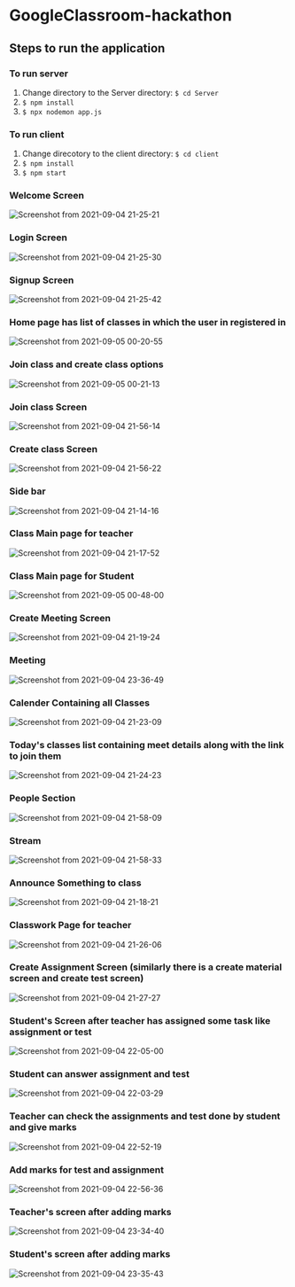 # GoogleClassroom-hackathon


## Steps to run the application
### To run server
1. Change directory to the Server directory: `$ cd Server`
2. `$ npm install`
3. `$ npx nodemon app.js`

### To run client
1. Change direcotory to the client directory: `$ cd client`
2. `$ npm install`
3. `$ npm start`

### Welcome Screen 
![Screenshot from 2021-09-04 21-25-21](https://user-images.githubusercontent.com/57187594/132104867-08017edb-9fbc-41b0-aa46-bd8562b4079b.png)
### Login Screen 
 ![Screenshot from 2021-09-04 21-25-30](https://user-images.githubusercontent.com/57187594/132104905-b5bf622e-b04e-47bd-81dc-5ea7bcb6c17e.png)
### Signup Screen 
![Screenshot from 2021-09-04 21-25-42](https://user-images.githubusercontent.com/57187594/132104918-79d1c920-5f31-45fe-ab1e-7d2371f9dc85.png)
### Home page has list of classes in which the user in registered in
![Screenshot from 2021-09-05 00-20-55](https://user-images.githubusercontent.com/57187594/132105131-9e5d00a8-b490-4b97-8c28-7a508b0e480d.png)
### Join class and create class options
 ![Screenshot from 2021-09-05 00-21-13](https://user-images.githubusercontent.com/57187594/132105153-7267647a-0c4a-4179-b7a6-f12e550a1d1c.png)
### Join class Screen
![Screenshot from 2021-09-04 21-56-14](https://user-images.githubusercontent.com/57187594/132105163-d819eedd-af2a-42fb-afb9-60088bf85bf8.png)
### Create class Screen
![Screenshot from 2021-09-04 21-56-22](https://user-images.githubusercontent.com/57187594/132105189-5f6cf8d9-441b-4d16-84fa-2032e28f27f3.png)
### Side bar
![Screenshot from 2021-09-04 21-14-16](https://user-images.githubusercontent.com/57187594/132105259-84b67f18-fa0d-4ab2-9e47-307e30323bf7.png)
### Class Main page for teacher
 ![Screenshot from 2021-09-04 21-17-52](https://user-images.githubusercontent.com/57187594/132105282-7b4f8e1b-753d-4a28-be90-b6286252bf59.png)
 ### Class Main page for Student
 ![Screenshot from 2021-09-05 00-48-00](https://user-images.githubusercontent.com/57187594/132105693-b57c7760-5ea1-418c-b7ca-b4fb8a871869.png)
 ### Create Meeting Screen 
  ![Screenshot from 2021-09-04 21-19-24](https://user-images.githubusercontent.com/57187594/132105679-1e2c9bce-b71f-42be-9e79-0a01e722bf4c.png)
### Meeting
![Screenshot from 2021-09-04 23-36-49](https://user-images.githubusercontent.com/57187594/132105707-c3e40c44-b18c-4906-9011-eb4dc952610e.png)
### Calender Containing all Classes
 ![Screenshot from 2021-09-04 21-23-09](https://user-images.githubusercontent.com/57187594/132105615-cf5f45de-6b3a-40fb-ba65-f1c14c680cb6.png)
### Today's classes list containing meet details along with the link to join them
![Screenshot from 2021-09-04 21-24-23](https://user-images.githubusercontent.com/57187594/132105660-8ff28bf2-8cd3-4488-9c1e-bba12c9ec926.png)
### People Section
![Screenshot from 2021-09-04 21-58-09](https://user-images.githubusercontent.com/57187594/132105299-e9865447-68d1-4d37-a850-7807318bcb82.png)
### Stream 
![Screenshot from 2021-09-04 21-58-33](https://user-images.githubusercontent.com/57187594/132105514-de612af7-d344-441f-b323-3ef20cbe4cab.png)
 ### Announce Something to class
 ![Screenshot from 2021-09-04 21-18-21](https://user-images.githubusercontent.com/57187594/132105346-d65efaaf-71ba-4e81-9583-6e4a4e26a2e6.png)
 ### Classwork Page for teacher
 ![Screenshot from 2021-09-04 21-26-06](https://user-images.githubusercontent.com/57187594/132105542-e415b7a9-d731-4ca3-9862-587dbc3f3cab.png)
### Create Assignment Screen  (similarly there is a create material screen and create test screen)
 ![Screenshot from 2021-09-04 21-27-27](https://user-images.githubusercontent.com/57187594/132105565-d9cd005b-d7ae-475e-a3ae-2a875ee8ad6c.png)
### Student's Screen after teacher has assigned some task like assignment or test
![Screenshot from 2021-09-04 22-05-00](https://user-images.githubusercontent.com/57187594/132105958-24407671-ad34-40bd-9e13-d870582fe1a9.png)
### Student can answer assignment and test
 ![Screenshot from 2021-09-04 22-03-29](https://user-images.githubusercontent.com/57187594/132106027-0eab7912-4721-4538-980b-1b194ec7266b.png)
### Teacher can check the assignments and test done by student and give marks
 ![Screenshot from 2021-09-04 22-52-19](https://user-images.githubusercontent.com/57187594/132105941-99f3f806-60c5-41c0-bf00-5f09b320dbe6.png)
### Add marks for test and assignment
![Screenshot from 2021-09-04 22-56-36](https://user-images.githubusercontent.com/57187594/132105930-b09789fb-2146-4e03-a47e-29e1e2195820.png)
### Teacher's screen after adding marks
![Screenshot from 2021-09-04 23-34-40](https://user-images.githubusercontent.com/57187594/132105985-fa0f1602-d5bb-4717-9a0c-10f9f5a605e6.png)
###  Student's screen after adding marks
![Screenshot from 2021-09-04 23-35-43](https://user-images.githubusercontent.com/57187594/132106008-fc38c820-2a16-4164-944b-8ef9e707e08b.png)








